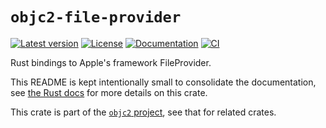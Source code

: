 # `objc2-file-provider`

[![Latest version](https://badgen.net/crates/v/objc2-file-provider)](https://crates.io/crates/objc2-file-provider)
[![License](https://badgen.net/badge/license/MIT/blue)](../LICENSE.txt)
[![Documentation](https://docs.rs/objc2-file-provider/badge.svg)](https://docs.rs/objc2-file-provider/)
[![CI](https://github.com/madsmtm/objc2/actions/workflows/ci.yml/badge.svg)](https://github.com/madsmtm/objc2/actions/workflows/ci.yml)

Rust bindings to Apple's framework FileProvider.

This README is kept intentionally small to consolidate the documentation, see
[the Rust docs](https://docs.rs/objc2-file-provider/) for more details on this crate.

This crate is part of the [`objc2` project](https://github.com/madsmtm/objc2),
see that for related crates.
